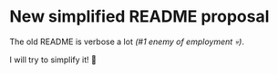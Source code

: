 New simplified README proposal
==============================

The old README is verbose a lot _(#1 enemy of employment 💀)_.

I will try to simplify it! 🍃

